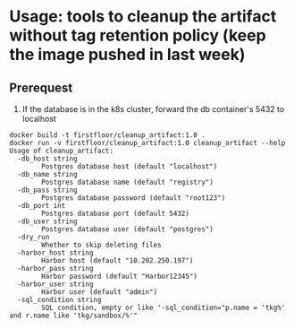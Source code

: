 
# Usage: tools to cleanup the artifact without tag retention policy (keep the image pushed in last week)

## Prerequest


1. If the database is in the k8s cluster, forward the db container's 5432 to localhost


```
docker build -t firstfloor/cleanup_artifact:1.0 .
docker run -v firstfloor/cleanup_artifact:1.0 cleanup_artifact --help
Usage of cleanup_artifact:
  -db_host string
        Postgres database host (default "localhost")
  -db_name string
        Postgres database name (default "registry")
  -db_pass string
        Postgres database password (default "root123")
  -db_port int
        Postgres database port (default 5432)
  -db_user string
        Postgres database user (default "postgres")
  -dry_run
        Whether to skip deleting files
  -harbor_host string
        Harbor host (default "10.202.250.197")
  -harbor_pass string
        Harbor password (default "Harbor12345")
  -harbor_user string
        Harbor user (default "admin")
  -sql_condition string
        SQL condition, empty or like '-sql_condition="p.name = 'tkg%' and r.name like 'tkg/sandbox/%'"

```

